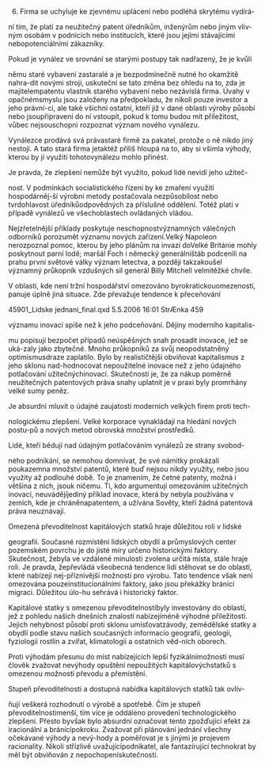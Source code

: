 
6. Firma se uchyluje ke zjevnému uplácení nebo podléhá skrytému vydírá-

ní tím, že platí za neužitečný patent úředníkům, inženýrům nebo jiným vliv-ným osobám v podnicích nebo institucích, které jsou jejími stávajícími nebopotenciálními zákazníky.

Pokud je vynález ve srovnání se starými postupy tak nadřazený, že je kvůli

němu staré vybavení zastaralé a je bezpodmínečně nutné ho okamžitě nahra-dit novými stroji, uskuteční se tato změna bez ohledu na to, zda je majitelempatentu vlastník starého vybavení nebo nezávislá firma. Úvahy v opačnémsmyslu jsou založeny na předpokladu, že nikoli pouze investor a jeho právní-ci, ale také všichni ostatní, kteří již v dané oblasti výroby působí nebo jsoupřipraveni do ní vstoupit, pokud k tomu budou mít příležitost, vůbec nejsouschopni rozpoznat význam nového vynálezu.

Vynálezce prodává svá právastaré firmě za pakatel, protože o ně nikdo jiný nestojí. A tato stará firma jetaktéž příliš hloupá na to, aby si všimla výhody, kterou by jí využití tohotovynálezu mohlo přinést.

Je pravda, že zlepšení nemůže být využito, pokud lidé nevidí jeho užiteč-

nost. V podmínkách socialistického řízení by ke zmaření využití hospodárněj-ší výrobní metody postačovala nezpůsobilost nebo tvrdohlavost úředníkůodpovědných za příslušné oddělení. Totéž platí v případě vynálezů ve všechoblastech ovládaných vládou.

Nejzřetelnější příklady poskytuje neschopnostvýznamných válečných odborníků porozumět významu nových zařízení.Velký Napoleon nerozpoznal pomoc, kterou by jeho plánům na invazi doVelké Británie mohly poskytnout parní lodě; maršál Foch i německý generálníštáb podcenili na prahu první světové války význam letectva, a později takzakoušel významný průkopník vzdušných sil generál Billy Mitchell velmitěžké chvíle.

V oblasti, kde není tržní hospodářství omezováno byrokratickouomezeností, panuje úplně jiná situace. Zde převažuje tendence k přeceňování

45901_Lidske jednani_final.qxd 5.5.2006 16:01 StrÆnka 459

významu inovací spíše než k jeho podceňování. Dějiny moderního kapitalis-

mu popisují bezpočet případů neúspěšných snah prosadit inovace, jež se uká-zaly jako zbytečné. Mnoho průkopníků za svůj neopodstatněný optimismusdraze zaplatilo. Bylo by realističtější obviňovat kapitalismus z jeho sklonu nad-hodnocovat nepoužitelné inovace než z jeho údajného potlačování užitečnýchinovací. Skutečností je, že za nákup poměrně neužitečných patentových práva snahy uplatnit je v praxi byly promrhány velké sumy peněz.

Je absurdní mluvit o údajné zaujatosti moderních velkých firem proti tech-

nologickému zlepšení. Velké korporace vynakládají na hledání nových postu-pů a nových metod obrovská množství prostředků.

Lidé, kteří bědují nad údajným potlačováním vynálezů ze strany svobod-

ného podnikání, se nemohou domnívat, že své námitky prokázali poukazemna množství patentů, které buď nejsou nikdy využity, nebo jsou využity až podlouhé době. To je znamením, že četné patenty, možná i většina z nich, jsouk ničemu. Ti, kdo argumentují omezováním užitečných inovací, neuvádějíjediný příklad inovace, která by nebyla používána v zemích, kde je chráněnapatentem, a užívána Sověty, kteří žádná patentová práva neuznávají.

Omezená převoditelnost kapitálových statků hraje důležitou roli v lidské

geografii. Současné rozmístění lidských obydlí a průmyslových center pozemském povrchu je do jisté míry určeno historickými faktory. Skutečnost, žebyla ve vzdálené minulosti zvolena určitá místa, stále hraje roli. Je pravda, žepřevládá všeobecná tendence lidí stěhovat se do oblastí, které nabízejí nej-příznivější možnosti pro výrobu. Tato tendence však není omezována pouzeinstitucionálními faktory, jako jsou překážky bránící migraci. Důležitou úlo-hu sehrává i historický faktor.

Kapitálové statky s omezenou převoditelnostíbyly investovány do oblastí, jež z pohledu našich dnešních znalostí nabízejíméně výhodné příležitosti. Jejich nehybnost působí proti sklonu umísťovatzávody, zemědělské statky a obydlí podle stavu našich současných informacío geografii, geologii, fyziologii rostlin a zvířat, klimatologii a ostatních věd-ních oborech.

Proti výhodám přesunu do míst nabízejících lepší fyzikálnímožnosti musí člověk zvažovat nevýhody opuštění nepoužitých kapitálovýchstatků s omezenou možností převodu a přemístění.

Stupeň převoditelnosti a dostupná nabídka kapitálových statků tak ovliv-

ňují veškerá rozhodnutí o výrobě a spotřebě. Čím je stupeň převoditelnostimenší, tím více je oddáleno provedení technologického zlepšení. Přesto byvšak bylo absurdní označovat tento zpožďující efekt za iracionální a bránícípokroku. Zvažovat při plánování jednání všechny očekávané výhody a nevý-hody a poměřovat je s jinými je projevem racionality. Nikoli střízlivě uvažujícípodnikatel, ale fantazírující technokrat by měl být obviňován z nepochopenískutečnosti.
